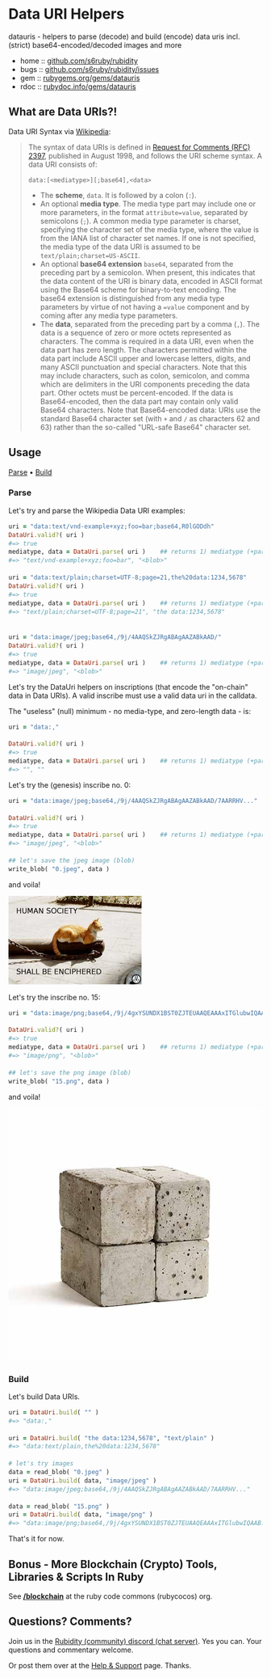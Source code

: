 # Data URI Helpers

datauris - helpers to parse (decode) and build (encode) data uris incl. (strict) base64-encoded/decoded images and more

* home  :: [github.com/s6ruby/rubidity](https://github.com/s6ruby/rubidity)
* bugs  :: [github.com/s6ruby/rubidity/issues](https://github.com/s6ruby/rubidity/issues)
* gem   :: [rubygems.org/gems/datauris](https://rubygems.org/gems/datauris)
* rdoc  :: [rubydoc.info/gems/datauris](http://rubydoc.info/gems/datauris)



## What are Data URIs?!

Data URI Syntax via [Wikipedia](https://en.wikipedia.org/wiki/Data_URI_scheme):

> The syntax of data URIs is defined in [Request for Comments (RFC) 2397](https://datatracker.ietf.org/doc/html/rfc2397), 
> published in August 1998, and follows the URI scheme syntax. A data URI consists of:
>
>     data:[<mediatype>][;base64],<data>
> 
> -  The **scheme**, `data`. It is followed by a colon (`:`).
> -  An optional **media type**. The media type part may include one or more parameters,
>    in the format `attribute=value`, separated by semicolons (`;`). 
>    A common media type parameter is charset, specifying the character 
>    set of the media type, where the value is from the IANA list of character set names.
>    If one is not specified, the media type of the data URI is assumed 
>    to be `text/plain;charset=US-ASCII`.
> -  An optional **base64 extension** `base64`, separated from the preceding part by a semicolon.
>    When present, this indicates that the data content of the URI is binary data, encoded in ASCII format using the Base64 scheme for binary-to-text encoding.
>    The base64 extension is distinguished from any media type parameters 
>    by virtue of not having a `=value` component and 
>    by coming after any media type parameters. 
> -  The **data**, separated from the preceding part by a comma (`,`). 
>    The data is a sequence of zero or more octets represented as characters. 
>    The comma is required in a data URI, even when the data part has zero length. 
>    The characters permitted within the data part include ASCII upper 
>    and lowercase letters, digits, and many ASCII punctuation and special characters. 
>    Note that this may include characters, such as colon, semicolon, 
>    and comma which are delimiters in the URI components preceding the data part. 
>    Other octets must be percent-encoded. If the data is Base64-encoded, 
>    then the data part may contain only valid Base64 characters. 
>    Note that Base64-encoded data: URIs use the standard Base64 character set 
>    (with `+` and `/` as characters 62 and 63) 
>    rather than the so-called "URL-safe Base64" character set.



## Usage

[Parse](#parse) • [Build](#build)

### Parse


Let's try and parse the Wikipedia Data URI examples:

``` ruby
uri = "data:text/vnd-example+xyz;foo=bar;base64,R0lGODdh"
DataUri.valid?( uri )  
#=> true
mediatype, data = DataUri.parse( uri )    ## returns 1) mediatype (+parameters), 2) data
#=> "text/vnd-example+xyz;foo=bar", "<blob>"

uri = "data:text/plain;charset=UTF-8;page=21,the%20data:1234,5678"
DataUri.valid?( uri )  
#=> true
mediatype, data = DataUri.parse( uri )    ## returns 1) mediatype (+parameters), 2) data
#=> "text/plain;charset=UTF-8;page=21", "the data:1234,5678"


uri = "data:image/jpeg;base64,/9j/4AAQSkZJRgABAgAAZABkAAD/"
DataUri.valid?( uri )  
#=> true
mediatype, data = DataUri.parse( uri )    ## returns 1) mediatype (+parameters), 2) data
#=> "image/jpeg", "<blob>"
```



Let's try the DataUri helpers on inscriptions (that encode the "on-chain" data 
in Data URIs). A valid inscribe must use a valid data uri in the calldata.

The "useless" (null) minimum - no media-type, and zero-length data - is:

``` ruby
uri = "data:,"

DataUri.valid?( uri )  
#=> true
mediatype, data = DataUri.parse( uri )    ## returns 1) mediatype (+parameters), 2) data
#=> "", ""
```

Let's try the (genesis) inscribe no. 0:

``` ruby
uri = "data:image/jpeg;base64,/9j/4AAQSkZJRgABAgAAZABkAAD/7AARRHV..."

DataUri.valid?( uri )  
#=> true
mediatype, data = DataUri.parse( uri )    ## returns 1) mediatype (+parameters), 2) data
#=> "image/jpeg", "<blob>"

## let's save the jpeg image (blob)
write_blob( "0.jpeg", data )
```

and voila!

![](i/0.jpeg)


Let's try the inscribe no. 15:

``` ruby
uri = "data:image/png;base64,/9j/4gxYSUNDX1BST0ZJTEUAAQEAAAxITGlubwIQAAB..."

DataUri.valid?( uri )  
#=> true
mediatype, data = DataUri.parse( uri )    ## returns 1) mediatype (+parameters), 2) data
#=> "image/png", "<blob>"

## let's save the png image (blob)
write_blob( "15.png", data )
```

and voila!

![](i/15.png)




### Build

Let's build Data URIs.

```ruby
uri = DataUri.build( "" )
#=> "data:,"

uri = DataUri.build( "the data:1234,5678", "text/plain" )
#=> "data:text/plain,the%20data:1234,5678"

# let's try images
data = read_blob( "0.jpeg" )
uri = DataUri.build( data, "image/jpeg" )
#=> "data:image/jpeg;base64,/9j/4AAQSkZJRgABAgAAZABkAAD/7AARRHV..."

data = read_blob( "15.png" )
uri = DataUri.build( data, "image/png" )
#=> "data:image/png;base64,/9j/4gxYSUNDX1BST0ZJTEUAAQEAAAxITGlubwIQAAB..."
```



That's it for now.




## Bonus - More Blockchain (Crypto) Tools, Libraries & Scripts In Ruby

See [**/blockchain**](https://github.com/rubycocos/blockchain) 
at the ruby code commons (rubycocos) org.


## Questions? Comments?

Join us in the [Rubidity (community) discord (chat server)](https://discord.gg/3JRnDUap6y). Yes you can.
Your questions and commentary welcome.

Or post them over at the [Help & Support](https://github.com/geraldb/help) page. Thanks.

